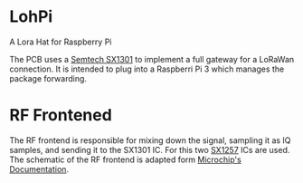 # LohPi
A Lora Hat for Raspberry Pi

The PCB uses a [Semtech SX1301](http://www.semtech.com/images/datasheet/sx1301.pdf) to implement a full gateway for a LoRaWan connection. It is intended to plug into a Raspberri Pi 3 which manages the package forwarding. 

# RF Frontened
The RF frontend is responsible for mixing down the signal, sampling it as IQ samples, and sending it to the SX1301 IC. For this two [SX1257](http://www.semtech.com/images/datasheet/sx1257.pdf) ICs are used. The schematic of the RF frontend is adapted form [Microchip's Documentation](http://ww1.microchip.com/downloads/en/DeviceDoc/40001827A.pdf).

